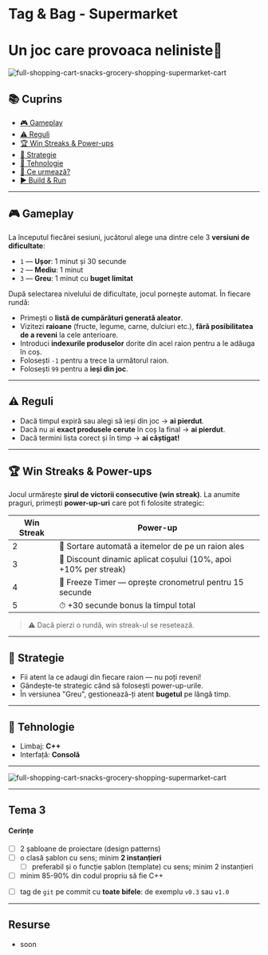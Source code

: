 # Tag & Bag - Supermarket

# Un joc care provoaca neliniste🛒

![full-shopping-cart-snacks-grocery-shopping-supermarket-cart](https://github.com/user-attachments/assets/3ba200f7-f8c7-46d8-af70-e37d7baf0fa3)

## 📚 Cuprins

- [🎮 Gameplay](#-gameplay)
- [⚠️ Reguli](#️-reguli)
- [🏆 Win Streaks & Power-ups](#-win-streaks--power-ups)
- [🧠 Strategie](#-strategie)
- [🔧 Tehnologie](#-tehnologie)
- [📌 Ce urmează?](#-ce-urmează)
- [▶️ Build & Run](#️-build--run)

---

## 🎮 Gameplay

La începutul fiecărei sesiuni, jucătorul alege una dintre cele 3 **versiuni de dificultate**:

- `1` — **Ușor**: 1 minut și 30 secunde
- `2` — **Mediu**: 1 minut
- `3` — **Greu**: 1 minut cu **buget limitat**

După selectarea nivelului de dificultate, jocul pornește automat. În fiecare rundă:

- Primești o **listă de cumpărături generată aleator**.
- Vizitezi **raioane** (fructe, legume, carne, dulciuri etc.), **fără posibilitatea de a reveni** la cele anterioare.
- Introduci **indexurile produselor** dorite din acel raion pentru a le adăuga în coș.
- Folosești `-1` pentru a trece la următorul raion.
- Folosești `99` pentru a **ieși din joc**.

---

## ⚠️ Reguli

- Dacă timpul expiră sau alegi să ieși din joc → **ai pierdut**.
- Dacă nu ai **exact produsele cerute** în coș la final → **ai pierdut**.
- Dacă termini lista corect și în timp → **ai câștigat!**

---

## 🏆 Win Streaks & Power-ups

Jocul urmărește **șirul de victorii consecutive (win streak)**. La anumite praguri, primești **power-up-uri** care pot fi folosite strategic:

| Win Streak | Power-up                                                            |
|------------|---------------------------------------------------------------------|
| 2          | 🔄 Sortare automată a itemelor de pe un raion ales                  |
| 3          | 💸 Discount dinamic aplicat coșului (10%, apoi +10% per streak)     |
| 4          | 🧊 Freeze Timer — oprește cronometrul pentru 15 secunde             |
| 5          | ⏱ +30 secunde bonus la timpul total                                |

> ⚠️ Dacă pierzi o rundă, win streak-ul se resetează.

---

## 🧠 Strategie

- Fii atent la ce adaugi din fiecare raion — nu poți reveni!
- Gândește-te strategic când să folosești power-up-urile.
- În versiunea "Greu", gestionează-ți atent **bugetul** pe lângă timp.

---

## 🔧 Tehnologie

- Limbaj: **C++**
- Interfață: **Consolă**

---


![full-shopping-cart-snacks-grocery-shopping-supermarket-cart](https://github.com/user-attachments/assets/3ba200f7-f8c7-46d8-af70-e37d7baf0fa3)

---

## Tema 3

#### Cerințe
- [ ] 2 șabloane de proiectare (design patterns)
- [ ] o clasă șablon cu sens; minim **2 instanțieri**
  - [ ] preferabil și o funcție șablon (template) cu sens; minim 2 instanțieri
- [ ] minim 85-90% din codul propriu să fie C++
<!-- - [ ] o specializare pe funcție/clasă șablon -->
- [ ] tag de `git` pe commit cu **toate bifele**: de exemplu `v0.3` sau `v1.0`


---


## Resurse

- soon
